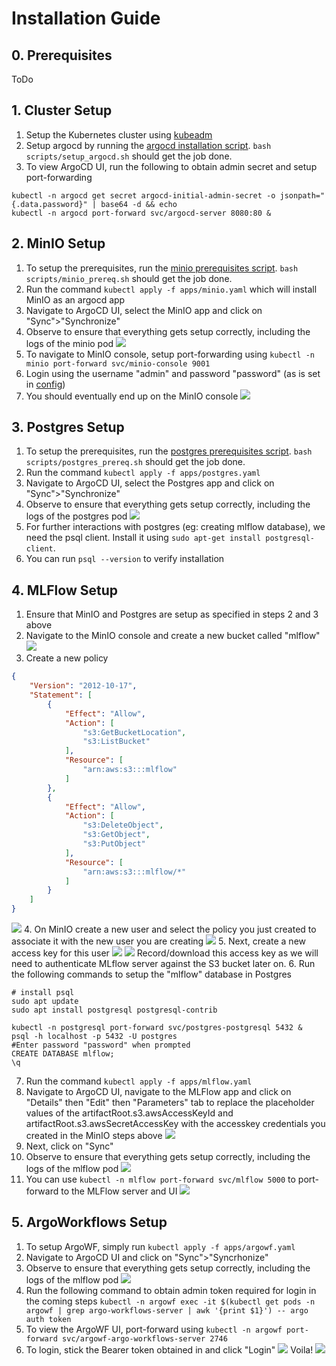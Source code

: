 # Installation Guide

## 0. Prerequisites
ToDo

## 1. Cluster Setup
1. Setup the Kubernetes cluster using [kubeadm](setup_k8s.md)
2. Setup argocd by running the [argocd installation script](../scripts/setup_argocd.sh). `bash scripts/setup_argocd.sh` should get the job done.
3. To view ArgoCD UI, run the following to obtain admin secret and setup port-forwarding
```shell
kubectl -n argocd get secret argocd-initial-admin-secret -o jsonpath="{.data.password}" | base64 -d && echo
kubectl -n argocd port-forward svc/argocd-server 8080:80 &
```

## 2. MinIO Setup
1. To setup the prerequisites, run the [minio prerequisites script](../scripts/minio_prereq.sh). `bash scripts/minio_prereq.sh` should get the job done.
2. Run the command `kubectl apply -f apps/minio.yaml` which will install MinIO as an argocd app
3. Navigate to ArgoCD UI, select the MinIO app and click on "Sync">"Synchronize"
4. Observe to ensure that everything gets setup correctly, including the logs of the minio pod
![](assets/minio_argocd.png)
5. To navigate to MinIO console, setup port-forwarding using `kubectl -n minio port-forward svc/minio-console 9001`
6. Login using the username "admin" and password "password" (as is set in [config](../apps/minio.yaml))
7. You should eventually end up on the MinIO console
![](assets/minio.png)

## 3. Postgres Setup
1. To setup the prerequisites, run the [postgres prerequisites script](../scripts/postgres_prereq.sh). `bash scripts/postgres_prereq.sh` should get the job done.
2. Run the command `kubectl apply -f apps/postgres.yaml`
3. Navigate to ArgoCD UI, select the Postgres app and click on "Sync">"Synchronize"
4. Observe to ensure that everything gets setup correctly, including the logs of the postgres pod
![](assets/potgres_argocd.png)
5. For further interactions with postgres (eg: creating mlflow database), we need the psql client. Install it using `sudo apt-get install postgresql-client`.
6. You can run `psql --version` to verify installation

## 4. MLFlow Setup
1. Ensure that MinIO and Postgres are setup as specified in steps 2 and 3 above
2. Navigate to the MinIO console and create a new bucket called "mlflow" ![](assets/mlflow_bucket.png)
3. Create a new policy
```json
{
    "Version": "2012-10-17",
    "Statement": [
        {
            "Effect": "Allow",
            "Action": [
                "s3:GetBucketLocation",
                "s3:ListBucket"
            ],
            "Resource": [
                "arn:aws:s3:::mlflow"
            ]
        },
        {
            "Effect": "Allow",
            "Action": [
                "s3:DeleteObject",
                "s3:GetObject",
                "s3:PutObject"
            ],
            "Resource": [
                "arn:aws:s3:::mlflow/*"
            ]
        }
    ]
}
```
![](../docs/assets/create_policy_minio.png)
4. On MinIO create a new user and select the policy you just created to associate it with the new user you are creating
![](../docs/assets/create_user_minio.png)
5. Next, create a new access key for this user
![](../docs/assets/ak1_minio.png)
![](../docs/assets/ak2_minio.png)
Record/download this access key as we will need to authenticate MLflow server against the S3 bucket later on.
6. Run the following commands to setup the "mlflow" database in Postgres
```shell
# install psql
sudo apt update
sudo apt install postgresql postgresql-contrib

kubectl -n postgresql port-forward svc/postgres-postgresql 5432 &
psql -h localhost -p 5432 -U postgres
#Enter password "password" when prompted
CREATE DATABASE mlflow;
\q
```
7. Run the command `kubectl apply -f apps/mlflow.yaml`
8. Navigate to ArgoCD UI, navigate to the MLFlow app and click on "Details" then "Edit" then "Parameters" tab to replace the placeholder values of the artifactRoot.s3.awsAccessKeyId and artifactRoot.s3.awsSecretAccessKey with the accesskey credentials you created in the MinIO steps above
![](../docs/assets/mlflow_creds.png)
9. Next, click on "Sync"
10. Observe to ensure that everything gets setup correctly, including the logs of the mlflow pod
![](assets/mlflow_argocd.png)
11. You can use `kubectl -n mlflow port-forward svc/mlflow 5000` to port-forward to the MLFlow server and UI
![](assets/mlflow.png)

## 5. ArgoWorkflows Setup
1. To setup ArgoWF, simply run `kubectl apply -f apps/argowf.yaml`
2. Navigate to ArgoCD UI and click on "Sync">"Syncrhonize"
3. Observe to ensure that everything gets setup correctly, including the logs of the mlflow pod
![](assets/argowf_argocd.png)
4. Run the following command to obtain admin token required for login in the coming steps
`kubectl -n argowf exec -it $(kubectl get pods -n argowf | grep argo-workflows-server | awk '{print $1}') -- argo auth token`
5. To view the ArgoWF UI, port-forward using `kubectl -n argowf port-forward svc/argowf-argo-workflows-server 2746`
6. To login, stick the Bearer token obtained in and click "Login"
![](assets/argowf_login.png)
Voila!
![](assets/argowf_landing.png)

